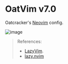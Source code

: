 # OatVim v7.0 

Oatcracker's [Neovim](https://neovim.io/) config. 

![image](https://github.com/hopezh/oatVim06/assets/23435810/3cb499f4-ac30-42a0-918e-1934de949b09)

> References:
> - [LazyVim](https://www.lazyvim.org/).
> - [lazy.nvim](https://github.com/folke/lazy.nvim)
